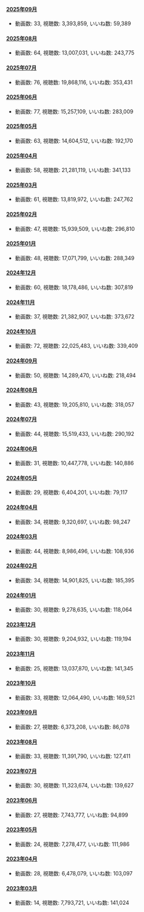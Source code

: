 #### [2025年09月](videos/202509 "wikilink")

-   動画数: 33, 視聴数: 3,393,859, いいね数: 59,389

#### [2025年08月](videos/202508 "wikilink")

-   動画数: 64, 視聴数: 13,007,031, いいね数: 243,775

#### [2025年07月](videos/202507 "wikilink")

-   動画数: 76, 視聴数: 19,868,116, いいね数: 353,431

#### [2025年06月](videos/202506 "wikilink")

-   動画数: 77, 視聴数: 15,257,109, いいね数: 283,009

#### [2025年05月](videos/202505 "wikilink")

-   動画数: 63, 視聴数: 14,604,512, いいね数: 192,170

#### [2025年04月](videos/202504 "wikilink")

-   動画数: 58, 視聴数: 21,281,119, いいね数: 341,133

#### [2025年03月](videos/202503 "wikilink")

-   動画数: 61, 視聴数: 13,819,972, いいね数: 247,762

#### [2025年02月](videos/202502 "wikilink")

-   動画数: 47, 視聴数: 15,939,509, いいね数: 296,810

#### [2025年01月](videos/202501 "wikilink")

-   動画数: 48, 視聴数: 17,071,799, いいね数: 288,349

#### [2024年12月](videos/202412 "wikilink")

-   動画数: 60, 視聴数: 18,178,486, いいね数: 307,819

#### [2024年11月](videos/202411 "wikilink")

-   動画数: 37, 視聴数: 21,382,907, いいね数: 373,672

#### [2024年10月](videos/202410 "wikilink")

-   動画数: 72, 視聴数: 22,025,483, いいね数: 339,409

#### [2024年09月](videos/202409 "wikilink")

-   動画数: 50, 視聴数: 14,289,470, いいね数: 218,494

#### [2024年08月](videos/202408 "wikilink")

-   動画数: 43, 視聴数: 19,205,810, いいね数: 318,057

#### [2024年07月](videos/202407 "wikilink")

-   動画数: 44, 視聴数: 15,519,433, いいね数: 290,192

#### [2024年06月](videos/202406 "wikilink")

-   動画数: 31, 視聴数: 10,447,778, いいね数: 140,886

#### [2024年05月](videos/202405 "wikilink")

-   動画数: 29, 視聴数: 6,404,201, いいね数: 79,117

#### [2024年04月](videos/202404 "wikilink")

-   動画数: 34, 視聴数: 9,320,697, いいね数: 98,247

#### [2024年03月](videos/202403 "wikilink")

-   動画数: 44, 視聴数: 8,986,496, いいね数: 108,936

#### [2024年02月](videos/202402 "wikilink")

-   動画数: 34, 視聴数: 14,901,825, いいね数: 185,395

#### [2024年01月](videos/202401 "wikilink")

-   動画数: 30, 視聴数: 9,278,635, いいね数: 118,064

#### [2023年12月](videos/202312 "wikilink")

-   動画数: 30, 視聴数: 9,204,932, いいね数: 119,194

#### [2023年11月](videos/202311 "wikilink")

-   動画数: 25, 視聴数: 13,037,870, いいね数: 141,345

#### [2023年10月](videos/202310 "wikilink")

-   動画数: 33, 視聴数: 12,064,490, いいね数: 169,521

#### [2023年09月](videos/202309 "wikilink")

-   動画数: 27, 視聴数: 6,373,208, いいね数: 86,078

#### [2023年08月](videos/202308 "wikilink")

-   動画数: 33, 視聴数: 11,391,790, いいね数: 127,411

#### [2023年07月](videos/202307 "wikilink")

-   動画数: 30, 視聴数: 11,323,674, いいね数: 139,627

#### [2023年06月](videos/202306 "wikilink")

-   動画数: 27, 視聴数: 7,743,777, いいね数: 94,899

#### [2023年05月](videos/202305 "wikilink")

-   動画数: 24, 視聴数: 7,278,477, いいね数: 111,986

#### [2023年04月](videos/202304 "wikilink")

-   動画数: 28, 視聴数: 6,478,079, いいね数: 103,097

#### [2023年03月](videos/202303 "wikilink")

-   動画数: 14, 視聴数: 7,793,721, いいね数: 141,024

